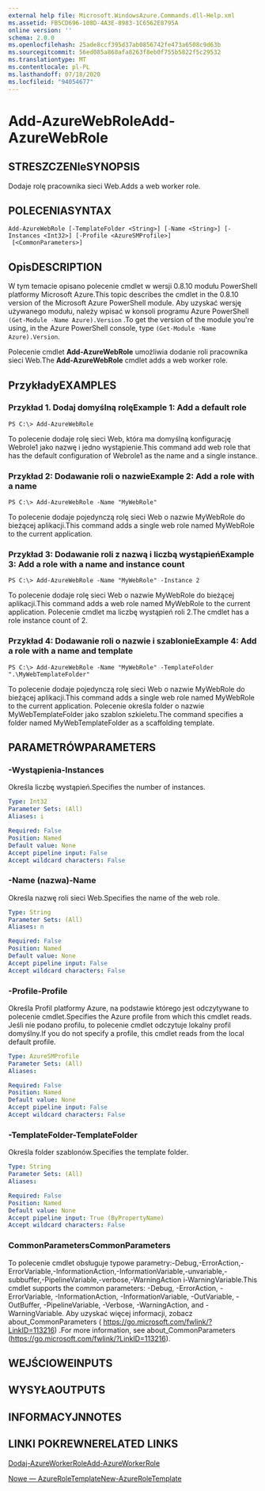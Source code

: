 ```yaml
---
external help file: Microsoft.WindowsAzure.Commands.dll-Help.xml
ms.assetid: FB5CD696-108D-4A3E-8983-1C6562E8795A
online version: ''
schema: 2.0.0
ms.openlocfilehash: 25ade8ccf395d37ab0856742fe473a6508c9d63b
ms.sourcegitcommit: 56ed085a868afa8263f8eb0f755b5822f5c29532
ms.translationtype: MT
ms.contentlocale: pl-PL
ms.lasthandoff: 07/18/2020
ms.locfileid: "94054677"
---
```

# <span data-ttu-id="b3221-101">Add-AzureWebRole</span><span class="sxs-lookup"><span data-stu-id="b3221-101">Add-AzureWebRole</span></span>

## <span data-ttu-id="b3221-102">STRESZCZENIe</span><span class="sxs-lookup"><span data-stu-id="b3221-102">SYNOPSIS</span></span>
<span data-ttu-id="b3221-103">Dodaje rolę pracownika sieci Web.</span><span class="sxs-lookup"><span data-stu-id="b3221-103">Adds a web worker role.</span></span>

## <span data-ttu-id="b3221-104">POLECENIA</span><span class="sxs-lookup"><span data-stu-id="b3221-104">SYNTAX</span></span>

```
Add-AzureWebRole [-TemplateFolder <String>] [-Name <String>] [-Instances <Int32>] [-Profile <AzureSMProfile>]
 [<CommonParameters>]
```

## <span data-ttu-id="b3221-105">Opis</span><span class="sxs-lookup"><span data-stu-id="b3221-105">DESCRIPTION</span></span>
<span data-ttu-id="b3221-106">W tym temacie opisano polecenie cmdlet w wersji 0.8.10 modułu PowerShell platformy Microsoft Azure.</span><span class="sxs-lookup"><span data-stu-id="b3221-106">This topic describes the cmdlet in the 0.8.10 version of the Microsoft Azure PowerShell module.</span></span>
<span data-ttu-id="b3221-107">Aby uzyskać wersję używanego modułu, należy wpisać w konsoli programu Azure PowerShell `(Get-Module -Name Azure).Version` .</span><span class="sxs-lookup"><span data-stu-id="b3221-107">To get the version of the module you're using, in the Azure PowerShell console, type `(Get-Module -Name Azure).Version`.</span></span>

<span data-ttu-id="b3221-108">Polecenie cmdlet **Add-AzureWebRole** umożliwia dodanie roli pracownika sieci Web.</span><span class="sxs-lookup"><span data-stu-id="b3221-108">The **Add-AzureWebRole** cmdlet adds a web worker role.</span></span>

## <span data-ttu-id="b3221-109">Przykłady</span><span class="sxs-lookup"><span data-stu-id="b3221-109">EXAMPLES</span></span>

### <span data-ttu-id="b3221-110">Przykład 1. Dodaj domyślną rolę</span><span class="sxs-lookup"><span data-stu-id="b3221-110">Example 1: Add a default role</span></span>
```
PS C:\> Add-AzureWebRole
```

<span data-ttu-id="b3221-111">To polecenie dodaje rolę sieci Web, która ma domyślną konfigurację Webrole1 jako nazwę i jedno wystąpienie.</span><span class="sxs-lookup"><span data-stu-id="b3221-111">This command add web role that has the default configuration of Webrole1 as the name and a single instance.</span></span>

### <span data-ttu-id="b3221-112">Przykład 2: Dodawanie roli o nazwie</span><span class="sxs-lookup"><span data-stu-id="b3221-112">Example 2: Add a role with a name</span></span>
```
PS C:\> Add-AzureWebRole -Name "MyWebRole"
```

<span data-ttu-id="b3221-113">To polecenie dodaje pojedynczą rolę sieci Web o nazwie MyWebRole do bieżącej aplikacji.</span><span class="sxs-lookup"><span data-stu-id="b3221-113">This command adds a single web role named MyWebRole to the current application.</span></span>

### <span data-ttu-id="b3221-114">Przykład 3: Dodawanie roli z nazwą i liczbą wystąpień</span><span class="sxs-lookup"><span data-stu-id="b3221-114">Example 3: Add a role with a name and instance count</span></span>
```
PS C:\> Add-AzureWebRole -Name "MyWebRole" -Instance 2
```

<span data-ttu-id="b3221-115">To polecenie dodaje rolę sieci Web o nazwie MyWebRole do bieżącej aplikacji.</span><span class="sxs-lookup"><span data-stu-id="b3221-115">This command adds a web role named MyWebRole to the current application.</span></span>
<span data-ttu-id="b3221-116">Polecenie cmdlet ma liczbę wystąpień roli 2.</span><span class="sxs-lookup"><span data-stu-id="b3221-116">The cmdlet has a role instance count of 2.</span></span>

### <span data-ttu-id="b3221-117">Przykład 4: Dodawanie roli o nazwie i szablonie</span><span class="sxs-lookup"><span data-stu-id="b3221-117">Example 4: Add a role with a name and template</span></span>
```
PS C:\> Add-AzureWebRole -Name "MyWebRole" -TemplateFolder ".\MyWebTemplateFolder"
```

<span data-ttu-id="b3221-118">To polecenie dodaje pojedynczą rolę sieci Web o nazwie MyWebRole do bieżącej aplikacji.</span><span class="sxs-lookup"><span data-stu-id="b3221-118">This command adds a single web role named MyWebRole to the current application.</span></span>
<span data-ttu-id="b3221-119">Polecenie określa folder o nazwie MyWebTemplateFolder jako szablon szkieletu.</span><span class="sxs-lookup"><span data-stu-id="b3221-119">The command specifies a folder named MyWebTemplateFolder as a scaffolding template.</span></span>

## <span data-ttu-id="b3221-120">PARAMETRÓW</span><span class="sxs-lookup"><span data-stu-id="b3221-120">PARAMETERS</span></span>

### <span data-ttu-id="b3221-121">-Wystąpienia</span><span class="sxs-lookup"><span data-stu-id="b3221-121">-Instances</span></span>
<span data-ttu-id="b3221-122">Określa liczbę wystąpień.</span><span class="sxs-lookup"><span data-stu-id="b3221-122">Specifies the number of instances.</span></span>

```yaml
Type: Int32
Parameter Sets: (All)
Aliases: i

Required: False
Position: Named
Default value: None
Accept pipeline input: False
Accept wildcard characters: False
```

### <span data-ttu-id="b3221-123">-Name (nazwa)</span><span class="sxs-lookup"><span data-stu-id="b3221-123">-Name</span></span>
<span data-ttu-id="b3221-124">Określa nazwę roli sieci Web.</span><span class="sxs-lookup"><span data-stu-id="b3221-124">Specifies the name of the web role.</span></span>

```yaml
Type: String
Parameter Sets: (All)
Aliases: n

Required: False
Position: Named
Default value: None
Accept pipeline input: False
Accept wildcard characters: False
```

### <span data-ttu-id="b3221-125">-Profile</span><span class="sxs-lookup"><span data-stu-id="b3221-125">-Profile</span></span>
<span data-ttu-id="b3221-126">Określa Profil platformy Azure, na podstawie którego jest odczytywane to polecenie cmdlet.</span><span class="sxs-lookup"><span data-stu-id="b3221-126">Specifies the Azure profile from which this cmdlet reads.</span></span>
<span data-ttu-id="b3221-127">Jeśli nie podano profilu, to polecenie cmdlet odczytuje lokalny profil domyślny.</span><span class="sxs-lookup"><span data-stu-id="b3221-127">If you do not specify a profile, this cmdlet reads from the local default profile.</span></span>

```yaml
Type: AzureSMProfile
Parameter Sets: (All)
Aliases: 

Required: False
Position: Named
Default value: None
Accept pipeline input: False
Accept wildcard characters: False
```

### <span data-ttu-id="b3221-128">-TemplateFolder</span><span class="sxs-lookup"><span data-stu-id="b3221-128">-TemplateFolder</span></span>
<span data-ttu-id="b3221-129">Określa folder szablonów.</span><span class="sxs-lookup"><span data-stu-id="b3221-129">Specifies the template folder.</span></span>

```yaml
Type: String
Parameter Sets: (All)
Aliases: 

Required: False
Position: Named
Default value: None
Accept pipeline input: True (ByPropertyName)
Accept wildcard characters: False
```

### <span data-ttu-id="b3221-130">CommonParameters</span><span class="sxs-lookup"><span data-stu-id="b3221-130">CommonParameters</span></span>
<span data-ttu-id="b3221-131">To polecenie cmdlet obsługuje typowe parametry:-Debug,-ErrorAction,-ErrorVariable,-InformationAction,-InformationVariable,-unvariable,-subbuffer,-PipelineVariable,-verbose,-WarningAction i-WarningVariable.</span><span class="sxs-lookup"><span data-stu-id="b3221-131">This cmdlet supports the common parameters: -Debug, -ErrorAction, -ErrorVariable, -InformationAction, -InformationVariable, -OutVariable, -OutBuffer, -PipelineVariable, -Verbose, -WarningAction, and -WarningVariable.</span></span> <span data-ttu-id="b3221-132">Aby uzyskać więcej informacji, zobacz about_CommonParameters ( https://go.microsoft.com/fwlink/?LinkID=113216) .</span><span class="sxs-lookup"><span data-stu-id="b3221-132">For more information, see about_CommonParameters (https://go.microsoft.com/fwlink/?LinkID=113216).</span></span>

## <span data-ttu-id="b3221-133">WEJŚCIOWE</span><span class="sxs-lookup"><span data-stu-id="b3221-133">INPUTS</span></span>

## <span data-ttu-id="b3221-134">WYSYŁA</span><span class="sxs-lookup"><span data-stu-id="b3221-134">OUTPUTS</span></span>

## <span data-ttu-id="b3221-135">INFORMACYJN</span><span class="sxs-lookup"><span data-stu-id="b3221-135">NOTES</span></span>

## <span data-ttu-id="b3221-136">LINKI POKREWNE</span><span class="sxs-lookup"><span data-stu-id="b3221-136">RELATED LINKS</span></span>

[<span data-ttu-id="b3221-137">Dodaj-AzureWorkerRole</span><span class="sxs-lookup"><span data-stu-id="b3221-137">Add-AzureWorkerRole</span></span>](./Add-AzureWorkerRole.md)

[<span data-ttu-id="b3221-138">Nowe — AzureRoleTemplate</span><span class="sxs-lookup"><span data-stu-id="b3221-138">New-AzureRoleTemplate</span></span>](./New-AzureRoleTemplate.md)


